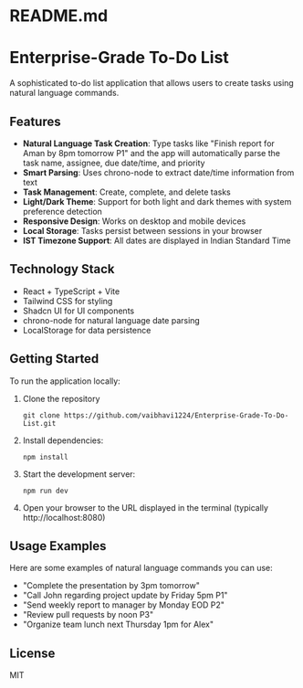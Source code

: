 # README.md

# Enterprise-Grade To-Do List

A sophisticated to-do list application that allows users to create tasks using natural language commands.

## Features

- **Natural Language Task Creation**: Type tasks like "Finish report for Aman by 8pm tomorrow P1" and the app will automatically parse the task name, assignee, due date/time, and priority
- **Smart Parsing**: Uses chrono-node to extract date/time information from text
- **Task Management**: Create, complete, and delete tasks
- **Light/Dark Theme**: Support for both light and dark themes with system preference detection
- **Responsive Design**: Works on desktop and mobile devices
- **Local Storage**: Tasks persist between sessions in your browser
- **IST Timezone Support**: All dates are displayed in Indian Standard Time

## Technology Stack

- React + TypeScript + Vite
- Tailwind CSS for styling
- Shadcn UI for UI components
- chrono-node for natural language date parsing
- LocalStorage for data persistence

## Getting Started

To run the application locally:

1. Clone the repository
   ```
   git clone https://github.com/vaibhavi1224/Enterprise-Grade-To-Do-List.git
   ```
2. Install dependencies:
   ```
   npm install
   ```
3. Start the development server:
   ```
   npm run dev
   ```
4. Open your browser to the URL displayed in the terminal (typically http://localhost:8080)

## Usage Examples

Here are some examples of natural language commands you can use:

- "Complete the presentation by 3pm tomorrow"
- "Call John regarding project update by Friday 5pm P1"
- "Send weekly report to manager by Monday EOD P2"
- "Review pull requests by noon P3"
- "Organize team lunch next Thursday 1pm for Alex"

## License

MIT
